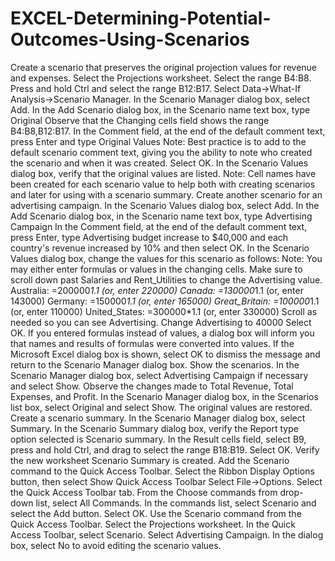 # EXCEL-Determining-Potential-Outcomes-Using-Scenarios
Create a scenario that preserves the original projection values for revenue and expenses.
    Select the Projections worksheet.
    Select the range B4:B8. Press and hold Ctrl and select the range B12:B17.
    Select Data→What-If Analysis→Scenario Manager.
    In the Scenario Manager dialog box, select Add.
    In the Add Scenario dialog box, in the Scenario name text box, type Original
    Observe that the Changing cells field shows the range B4:B8,B12:B17.
    In the Comment field, at the end of the default comment text, press Enter and type Original Values
    Note: Best practice is to add to the default scenario comment text, giving you the ability to note who created the scenario and when it was created.
    Select OK.
    In the Scenario Values dialog box, verify that the original values are listed.
    Note: Cell names have been created for each scenario value to help both with creating scenarios and later for using with a scenario summary.
Create another scenario for an advertising campaign.
    In the Scenario Values dialog box, select Add.
    In the Add Scenario dialog box, in the Scenario name text box, type Advertising Campaign
    In the Comment field, at the end of the default comment text, press Enter, type Advertising budget increase to $40,000 and each country's revenue increased by 10% and then select OK.
    In the Scenario Values dialog box, change the values for this scenario as follows:
    Note: You may either enter formulas or values in the changing cells. Make sure to scroll down past Salaries and Rent_Utilities to change the Advertising value.
Australia: =200000*1.1 (or, enter 220000)
Canada: =130000*1.1 (or, enter 143000)
Germany: =150000*1.1 (or, enter 165000)
Great_Britain: =100000*1.1 (or, enter 110000)
United_States: =300000*1.1 (or, enter 330000)
Scroll as needed so you can see Advertising.
Change Advertising to 40000
    Select OK.
    If you entered formulas instead of values, a dialog box will inform you that names and results of formulas were converted into values.
    If the Microsoft Excel dialog box is shown, select OK to dismiss the message and return to the Scenario Manager dialog box.
Show the scenarios.
    In the Scenario Manager dialog box, select Advertising Campaign if necessary and select Show.
    Observe the changes made to Total Revenue, Total Expenses, and Profit.
    In the Scenario Manager dialog box, in the Scenarios list box, select Original and select Show.
    The original values are restored.
Create a scenario summary.
    In the Scenario Manager dialog box, select Summary.
    In the Scenario Summary dialog box, verify the Report type option selected is Scenario summary.
    In the Result cells field, select B9, press and hold Ctrl, and drag to select the range B18:B19.
    Select OK.
    Verify the new worksheet Scenario Summary is created.
Add the Scenario command to the Quick Access Toolbar.
    Select the Ribbon Display Options button, then select Show Quick Access Toolbar
    Select File→Options.
    Select the Quick Access Toolbar tab.
    From the Choose commands from drop-down list, select All Commands.
    In the commands list, select Scenario and select the Add button.
    Select OK.
Use the Scenario command from the Quick Access Toolbar.
    Select the Projections worksheet.
    In the Quick Access Toolbar, select Scenario.
    Select Advertising Campaign.
    In the dialog box, select No to avoid editing the scenario values.
